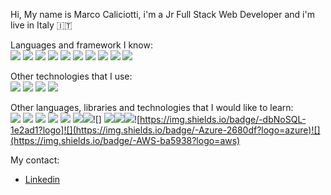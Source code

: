 Hi, My name is Marco Caliciotti, i'm a Jr Full Stack Web Developer and i'm live in Italy 🇮🇹

Languages and framework I know: <br/>
![](https://img.shields.io/badge/-HTML-ce0018?logo=html) ![](https://img.shields.io/badge/-CSS-228b22?logo=css) 
![](https://img.shields.io/badge/-SASS-af2cb5?logo=sass) ![](https://img.shields.io/badge/-Bootstrap-703d7f?logo=bootstrap) 
![](https://img.shields.io/badge/-JavaScript-d1c515?logo=javascript) ![](https://img.shields.io/badge/-VueJS-beef89?logo=vuejs) 
![](https://img.shields.io/badge/-MySQL-dbdbdb?logo=mysql) ![](https://img.shields.io/badge/-SQL-999999?logo=sql) 
![](https://img.shields.io/badge/-PHP-e2dfd9?logo=php) ![](https://img.shields.io/badge/-Laravel-9a8579?logo=laravel) 

Other technologies that I use: <br/>
![](https://img.shields.io/badge/-VSCode-4948af?logo=vscode) ![](https://img.shields.io/badge/-Figma-8b4d4b?logo=figma) 
![](https://img.shields.io/badge/-PHPMyAdmin-f89c0e?logo=phpmyadmin) ![](https://img.shields.io/badge/-GitHub-4c403b?logo=github) 

Other languages, libraries and technologies that I would like to learn: <br/>
![](https://img.shields.io/badge/-ReactJs-61DAFB?logo=react&logoColor=white&logoWidth=30) ![](https://img.shields.io/badge/-Angular-da5617?logo=angular) 
![](https://img.shields.io/badge/-Java-da5617?logo=java) ![](https://img.shields.io/badge/-Python-61DAFB?logo=python) 
![](https://img.shields.io/badge/-Electron-f5f4ed?logo=electron) ![](https://img.shields.io/badge/-Flutter-3585b6?logo=flutter)![](https://img.shields.io/badge/-ba2a2a?logo=dotnet)![]                         ![](https://img.shields.io/badge/-Csharp-fbf8e7?logo=c#)![](https://img.shields.io/badge/-Salesforce-2a80ba?logo=salesforce)![](https://img.shields.io/badge/-dbSQL-1e2ad1?logo)![https://img.shields.io/badge/-dbNoSQL-1e2ad1?logo]![](https://img.shields.io/badge/-Azure-2680df?logo=azure)![](https://img.shields.io/badge/-AWS-ba5938?logo=aws)




My contact:
- [Linkedin](https://www.linkedin.com/in/marco-caliciotti-240a93104/) <br/>

